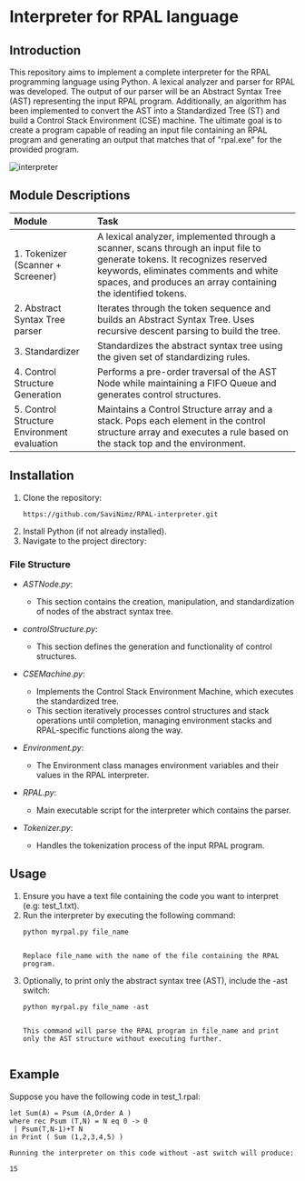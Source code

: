 # Interpreter for RPAL language

## Introduction

This repository aims to implement a complete interpreter for the RPAL programming language using Python. 
A lexical analyzer and parser for RPAL was developed. The output of our parser will be an Abstract Syntax Tree (AST) representing the input RPAL program. Additionally,  an algorithm has been implemented to convert the AST into a Standardized Tree (ST) and build a Control Stack Environment (CSE) machine. The ultimate goal is to create a program capable of reading an input file containing an RPAL program and generating an output that matches that of "rpal.exe" for the provided program.

![interpreter](https://github.com/SaviNimz/RPAL-interpreter/assets/108650897/0b223583-dfc0-45c1-bdf4-39a4292142ed)


## Module Descriptions
| Module                              | Task                                                                                                   |
| :---------------------------------- | :----------------------------------------------------------------------------------------------------- |
| 1. Tokenizer (Scanner + Screener)  | A lexical analyzer, implemented through a scanner, scans through an input file to generate tokens. It recognizes reserved keywords, eliminates comments and white spaces, and produces an array containing the identified tokens. |
| 2. Abstract Syntax Tree parser      | Iterates through the token sequence and builds an Abstract Syntax Tree. Uses recursive descent parsing to build the tree. |
| 3. Standardizer                     | Standardizes the abstract syntax tree using the given set of standardizing rules.                      |
| 4. Control Structure Generation     | Performs a pre-order traversal of the AST Node while maintaining a FIFO Queue and generates control structures. |
| 5. Control Structure Environment evaluation | Maintains a Control Structure array and a stack. Pops each element in the control structure array and executes a rule based on the stack top and the environment. |


## Installation

1. Clone the repository:
    ```
    https://github.com/SaviNimz/RPAL-interpreter.git
    ```
2. Install Python (if not already installed).
3. Navigate to the project directory:


### File Structure
- *ASTNode.py*: 
    - This section contains the creation, manipulation, and standardization of nodes of the abstract syntax tree.

- *controlStructure.py*: 
    - This section defines the generation and functionality of control structures.

- *CSEMachine.py*: 
    - Implements the Control Stack Environment Machine, which executes the standardized tree.
    - This section iteratively processes control structures and stack operations until completion, managing environment stacks and RPAL-specific functions along the way.

- *Environment.py*: 
    - The Environment class manages environment variables and their values in the RPAL interpreter.

- *RPAL.py*: 
    - Main executable script for the interpreter which contains the parser.

- *Tokenizer.py*: 
    - Handles the tokenization process of the input RPAL program.


## Usage

1. Ensure you have a text file containing the code you want to interpret (e.g: test_1.txt).
2. Run the interpreter by executing the following command:
    ```
    python myrpal.py file_name
    

    Replace file_name with the name of the file containing the RPAL program.

3. Optionally, to print only the abstract syntax tree (AST), include the -ast switch:
    ```
    python myrpal.py file_name -ast
    

    This command will parse the RPAL program in file_name and print only the AST structure without executing further.


## Example

Suppose you have the following code in test_1.rpal:

```
let Sum(A) = Psum (A,Order A )
where rec Psum (T,N) = N eq 0 -> 0
 | Psum(T,N-1)+T N
in Print ( Sum (1,2,3,4,5) )

Running the interpreter on this code without -ast switch will produce:

15